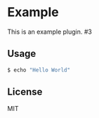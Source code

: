 # Example

This is an example plugin. #3

## Usage

```bash
$ echo "Hello World"
```

## License

MIT